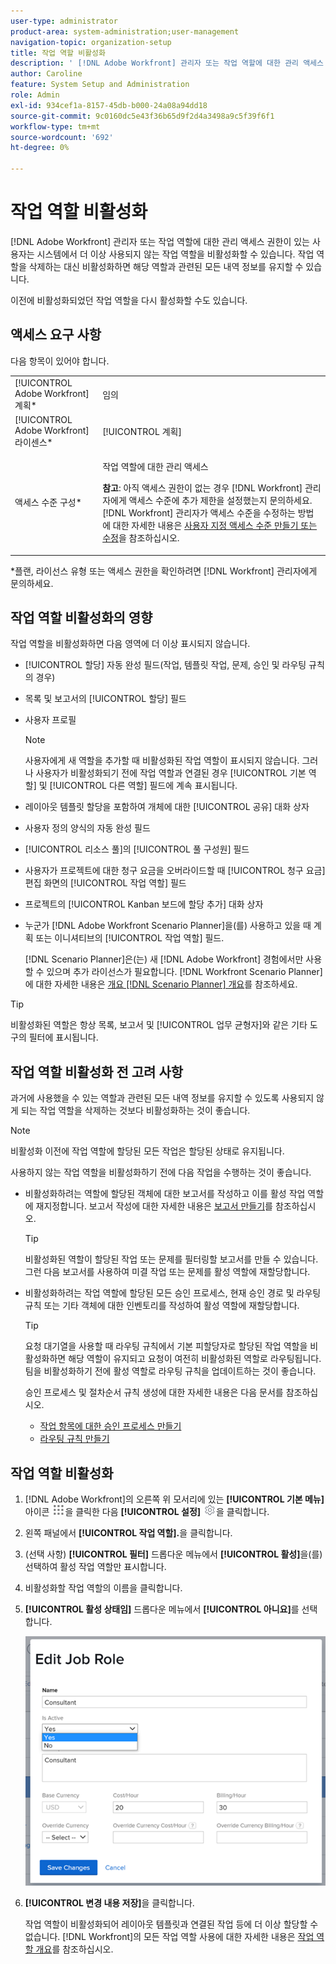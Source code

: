 ```yaml
---
user-type: administrator
product-area: system-administration;user-management
navigation-topic: organization-setup
title: 작업 역할 비활성화
description: ' [!DNL Adobe Workfront] 관리자 또는 작업 역할에 대한 관리 액세스 권한이 있는 사용자는 시스템에서 더 이상 사용되지 않는 작업 역할을 비활성화할 수 있습니다. 작업 역할을 삭제하는 대신 비활성화하면 해당 역할과 관련된 모든 내역 정보를 유지할 수 있습니다.'
author: Caroline
feature: System Setup and Administration
role: Admin
exl-id: 934cef1a-8157-45db-b000-24a08a94dd18
source-git-commit: 9c0160dc5e43f36b65d9f2d4a3498a9c5f39f6f1
workflow-type: tm+mt
source-wordcount: '692'
ht-degree: 0%

---
```


# 작업 역할 비활성화

[!DNL Adobe Workfront] 관리자 또는 작업 역할에 대한 관리 액세스 권한이 있는 사용자는 시스템에서 더 이상 사용되지 않는 작업 역할을 비활성화할 수 있습니다. 작업 역할을 삭제하는 대신 비활성화하면 해당 역할과 관련된 모든 내역 정보를 유지할 수 있습니다.

이전에 비활성화되었던 작업 역할을 다시 활성화할 수도 있습니다.

## 액세스 요구 사항

다음 항목이 있어야 합니다.

<table style="table-layout:auto"> 
 <col> 
 <col> 
 <tbody> 
  <tr> 
   <td role="rowheader">[!UICONTROL Adobe Workfront] 계획*</td> 
   <td> <p>임의 </p> </td> 
  </tr> 
  <tr> 
   <td role="rowheader">[!UICONTROL Adobe Workfront] 라이센스*</td> 
   <td>[!UICONTROL 계획]</td> 
  </tr> 
  <tr> 
   <td role="rowheader">액세스 수준 구성*</td> 
   <td> <p>작업 역할에 대한 관리 액세스</p> <p><b>참고</b>: 아직 액세스 권한이 없는 경우 [!DNL Workfront] 관리자에게 액세스 수준에 추가 제한을 설정했는지 문의하세요. [!DNL Workfront] 관리자가 액세스 수준을 수정하는 방법에 대한 자세한 내용은 <a href="../../../administration-and-setup/add-users/configure-and-grant-access/create-modify-access-levels.md" class="MCXref xref">사용자 지정 액세스 수준 만들기 또는 수정</a>을 참조하십시오.</p> </td> 
  </tr> 
 </tbody> 
</table>

&#42;플랜, 라이선스 유형 또는 액세스 권한을 확인하려면 [!DNL Workfront] 관리자에게 문의하세요.

## 작업 역할 비활성화의 영향

작업 역할을 비활성화하면 다음 영역에 더 이상 표시되지 않습니다.

* [!UICONTROL 할당] 자동 완성 필드(작업, 템플릿 작업, 문제, 승인 및 라우팅 규칙의 경우)
* 목록 및 보고서의 [!UICONTROL 할당] 필드
* 사용자 프로필

  >[!NOTE]
  >
  >사용자에게 새 역할을 추가할 때 비활성화된 작업 역할이 표시되지 않습니다. 그러나 사용자가 비활성화되기 전에 작업 역할과 연결된 경우 [!UICONTROL 기본 역할] 및 [!UICONTROL 다른 역할] 필드에 계속 표시됩니다.

* 레이아웃 템플릿 할당을 포함하여 개체에 대한 [!UICONTROL 공유] 대화 상자
* 사용자 정의 양식의 자동 완성 필드
* [!UICONTROL 리소스 풀]의 [!UICONTROL 풀 구성원] 필드
* 사용자가 프로젝트에 대한 청구 요금을 오버라이드할 때 [!UICONTROL 청구 요금] 편집 화면의 [!UICONTROL 작업 역할] 필드
* 프로젝트의 [!UICONTROL Kanban 보드에 할당 추가] 대화 상자
* 누군가 [!DNL Adobe Workfront Scenario Planner]을(를) 사용하고 있을 때 계획 또는 이니셔티브의 [!UICONTROL 작업 역할] 필드.

  [!DNL Scenario Planner]은(는) 새 [!DNL Adobe Workfront] 경험에서만 사용할 수 있으며 추가 라이선스가 필요합니다. [!DNL Workfront Scenario Planner]에 대한 자세한 내용은 [개요 [!DNL Scenario Planner] 개요](../../../scenario-planner/scenario-planner-overview.md)를 참조하세요.

>[!TIP]
>
>비활성화된 역할은 항상 목록, 보고서 및 [!UICONTROL 업무 균형자]와 같은 기타 도구의 필터에 표시됩니다.

## 작업 역할 비활성화 전 고려 사항

과거에 사용했을 수 있는 역할과 관련된 모든 내역 정보를 유지할 수 있도록 사용되지 않게 되는 작업 역할을 삭제하는 것보다 비활성화하는 것이 좋습니다.

>[!NOTE]
>
>비활성화 이전에 작업 역할에 할당된 모든 작업은 할당된 상태로 유지됩니다.

사용하지 않는 작업 역할을 비활성화하기 전에 다음 작업을 수행하는 것이 좋습니다.

* 비활성화하려는 역할에 할당된 객체에 대한 보고서를 작성하고 이를 활성 작업 역할에 재지정합니다. 보고서 작성에 대한 자세한 내용은 [보고서 만들기](../../../reports-and-dashboards/reports/creating-and-managing-reports/create-report.md)를 참조하십시오.

  >[!TIP]
  >
  >비활성화된 역할이 할당된 작업 또는 문제를 필터링할 보고서를 만들 수 있습니다. 그런 다음 보고서를 사용하여 미결 작업 또는 문제를 활성 역할에 재할당합니다.

* 비활성화하려는 작업 역할에 할당된 모든 승인 프로세스, 현재 승인 경로 및 라우팅 규칙 또는 기타 객체에 대한 인벤토리를 작성하여 활성 역할에 재할당합니다.

  >[!TIP]
  >
  >요청 대기열을 사용할 때 라우팅 규칙에서 기본 피할당자로 할당된 작업 역할을 비활성화하면 해당 역할이 유지되고 요청이 여전히 비활성화된 역할로 라우팅됩니다. 팀을 비활성화하기 전에 활성 역할로 라우팅 규칙을 업데이트하는 것이 좋습니다.

  승인 프로세스 및 절차순서 규칙 생성에 대한 자세한 내용은 다음 문서를 참조하십시오.

   * [작업 항목에 대한 승인 프로세스 만들기](../../../administration-and-setup/customize-workfront/configure-approval-milestone-processes/create-approval-processes.md)
   * [라우팅 규칙 만들기](../../../manage-work/requests/create-and-manage-request-queues/create-routing-rules.md)

## 작업 역할 비활성화

1. [!DNL Adobe Workfront]의 오른쪽 위 모서리에 있는 **[!UICONTROL 기본 메뉴]** 아이콘 ![](assets/main-menu-icon.png)을 클릭한 다음 **[!UICONTROL 설정]** ![](assets/gear-icon-settings.png)을 클릭합니다.

1. 왼쪽 패널에서 **[!UICONTROL &#x200B;작업 역할].**&#x200B;을 클릭합니다.
1. (선택 사항) **[!UICONTROL 필터]** 드롭다운 메뉴에서 **[!UICONTROL 활성]**&#x200B;을(를) 선택하여 활성 작업 역할만 표시합니다.
1. 비활성화할 작업 역할의 이름을 클릭합니다.
1. **[!UICONTROL 활성 상태임]** 드롭다운 메뉴에서 **[!UICONTROL 아니요]**&#x200B;를 선택합니다.

   ![](assets/deactivate-job-role-edit-role-box-nwe.png)

1. **[!UICONTROL 변경 내용 저장]**&#x200B;을 클릭합니다.

   작업 역할이 비활성화되어 레이아웃 템플릿과 연결된 작업 등에 더 이상 할당할 수 없습니다. [!DNL Workfront]의 모든 작업 역할 사용에 대한 자세한 내용은 [작업 역할 개요](../../../administration-and-setup/set-up-workfront/organizational-setup/job-role-overview.md)를 참조하십시오.
